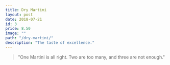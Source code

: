 ```yaml
---
title: Dry Martini
layout: post
date: 2018-07-21
id: 3
price: 8.50
image: ""
path: "/dry-martini/"
description: "The taste of excellence."
---
```


> "One Martini is all right. Two are too many, and three are not enough."